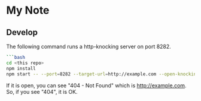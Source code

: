 # My Note

## Develop

The following command runs a http-knocking server on port 8282.

```bash
```bash
cd <this repo>
npm install
npm start -- --port=8282 --target-url=http://example.com --open-knocking="/alpha,/foxtrot,/lima"
```

If it is open, you can see "404 - Not Found" which is <http://example.com>. So, if you see "404", it is OK.
